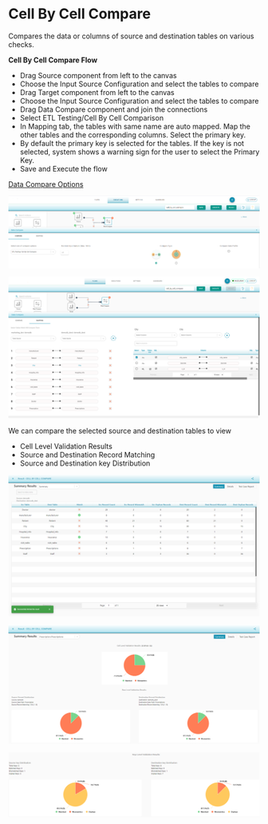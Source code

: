 # Cell By Cell Compare

Compares the data or columns of source and destination tables on various checks.

**Cell By Cell Compare Flow** 

* Drag Source component from left to the canvas
* Choose the Input Source Configuration and select the tables to compare
* Drag Target component from left to the canvas 
* Choose the Input Source Configuration and select the tables to compare 
* Drag Data Compare component and join the connections 
* Select ETL Testing/Cell By Cell Comparison 
* In Mapping tab, the tables with same name are auto mapped. Map the other tables and the corresponding columns. Select the primary key.
* By default the primary key is selected for the tables. If the key is not selected, system shows a warning sign for the user to select the Primary Key.
* Save and Execute the flow

[Data Compare Options](https://app.gitbook.com/@dataq/s/docs/flows/untitled-1/compare-cell-by-cell/cell-by-cell-compare/sql-transformation)

![ETL Testing/Cell By Cell Compare](../../../../.gitbook/assets/cellbycell.png)





![Cell By Cell Compare Tables Mapping](../../../../.gitbook/assets/mapping.png)





We can compare the selected source and destination tables to view

* Cell Level Validation Results
* Source and Destination Record Matching 
* Source and Destination key Distribution

![Cell By Cell Compare Summary Results](../../../../.gitbook/assets/image%20%2811%29.png)



![Cell and Row Level Validation Results](../../../../.gitbook/assets/cell_row_level_validation_results.png)



![Keys Level Validation Results](../../../../.gitbook/assets/keys_level_validation_results.png)



